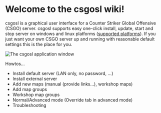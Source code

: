 # Welcome to the csgosl wiki!

csgosl is a graphical user interface for a Counter Striker Global Offensive (CSGO) server. csgosl supports easy one-click install, update, start and stop server on windows and linux platforms ([supported platforms](Platform-support)). If you just want your own CSGO server up and running with reasonable default settings this is the place for you.

![The csgosl application window](https://raw.githubusercontent.com/wiki/lenosisnickerboa/csgosl/pics/main.jpg)

Howtos...
* Install default server (LAN only, no password, ...)
* Install external server
* Add new maps (manual (provide links...), workshop maps)
* Add map groups
* Workshop map groups
* Normal/Advanced mode (Override tab in advanced mode)
* Troubleshooting
